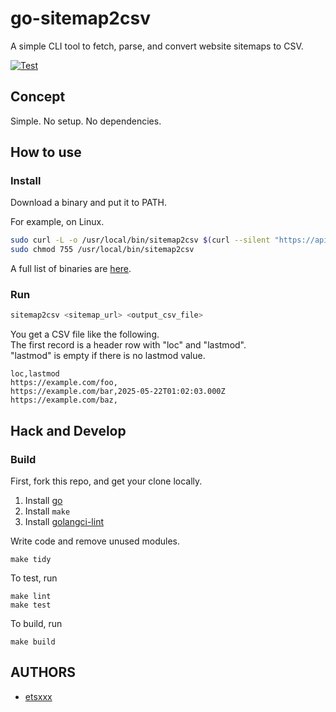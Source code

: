 # go-sitemap2csv

A simple CLI tool to fetch, parse, and convert website sitemaps to CSV.

[![Test](https://github.com/etsxxx/go-sitemap2csv/actions/workflows/test.yml/badge.svg)](https://github.com/etsxxx/go-sitemap2csv/actions/workflows/test.yml)


## Concept

Simple. No setup. No dependencies.

## How to use

### Install

Download a binary and put it to PATH.

For example, on Linux.

```bash
sudo curl -L -o /usr/local/bin/sitemap2csv $(curl --silent "https://api.github.com/repos/etsxxx/go-sitemap2csv/releases/latest" | jq --arg PLATFORM_ARCH "$(echo `uname -s`-`uname -m` | tr A-Z a-z)" -r '.assets[] | select(.name | endswith($PLATFORM_ARCH)) | .browser_download_url')
sudo chmod 755 /usr/local/bin/sitemap2csv
```

A full list of binaries are [here](https://github.com/etsxxx/go-sitemap2csv/releases/latest).


### Run

```bash
sitemap2csv <sitemap_url> <output_csv_file>
```

You get a CSV file like the following.  
The first record is a header row with "loc" and "lastmod".  
"lastmod" is empty if there is no lastmod value.

```text
loc,lastmod
https://example.com/foo,
https://example.com/bar,2025-05-22T01:02:03.000Z
https://example.com/baz,
```

## Hack and Develop

### Build

First, fork this repo, and get your clone locally.

1. Install [go](http://golang.org)
2. Install `make`
3. Install [golangci-lint](https://golangci-lint.run/usage/install/#local-installation)

Write code and remove unused modules.

```
make tidy
```

To test, run

```
make lint
make test
```

To build, run

```
make build
```

## AUTHORS

* [etsxxx](https://github.com/etsxxx)
